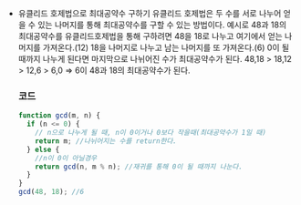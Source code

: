 - 유클리드 호제법으로 최대공약수 구하기
  유클리드 호제법은 두 수를 서로 나누어 얻을 수 있는 나머지를 통해 최대공약수를 구할 수 있는 방법이다.
  예시로 48과 18의 최대공약수를 유클리드호제법을 통해 구하려면 48을 18로 나누고 여기에서 얻는 나머지를 가져온다.(12) 18을 나머지로 나누고 남는 나머지를 또 가져온다.(6) 0이 될 때까지 나누게 된다면 마지막으로 나뉘어진 수가 최대공약수가 된다.
  48,18 > 18,12 > 12,6 > 6,0 ⇒ 6이 48과 18의 최대공약수가 된다.
  ### 코드
  ```jsx
  function gcd(m, n) {
    if (n <= 0) {
      // n으로 나누게 될 때, n이 0이거나 0보다 작을때(최대공약수가 1일 때)
      return m; //나뉘어지는 수를 return한다.
    } else {
      //n이 0이 아닐경우
      return gcd(n, m % n); //재귀를 통해 0이 될 때까지 나눈다.
    }
  }
  gcd(48, 18); //6
  ```
